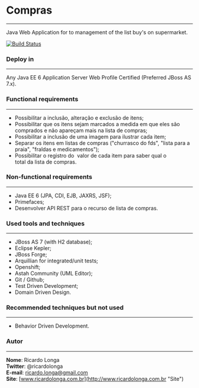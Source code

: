 # Compras  
---
Java Web Application for to management of the list buy's on supermarket.

[![Build Status](https://travis-ci.org/ricardolonga/google-maps-directions.png?branch=master)](https://travis-ci.org/ricardolonga/google-maps-directions)

### Deploy in 
---
Any Java EE 6 Application Server Web Profile Certified (Preferred JBoss AS 7.x).

### Functional requirements
---
* Possibilitar a inclusão, alteração e exclusão de itens;  
* Possibilitar que os itens sejam marcados a medida em que eles são comprados e não apareçam mais na lista de compras;  
* Possibilitar a inclusão de uma imagem para ilustrar cada item;   
* Separar os itens em listas de compras ("churrasco do fds", "lista para a praia", "fraldas e medicamentos");  
* Possibilitar o registro do  valor de cada item para saber qual o total da lista de compras.  


### Non-functional requirements
---
* Java EE 6 (JPA, CDI, EJB, JAX­RS, JSF);
* Primefaces;
* Desenvolver API REST para o recurso de lista de compras.

### Used tools and techniques
---
* JBoss AS 7 (with H2 database);
* Eclipse Kepler;
* JBoss Forge;
* Arquillian for integrated/unit tests;
* Openshift;
* Astah Community (UML Editor);
* Git / Github;
* Test Driven Development;
* Domain Driven Design.

### Recommended techniques but not used
---
* Behavior Driven Development.

### Autor
---

**Nome**: Ricardo Longa  
**Twitter**: @ricardolonga  
**E-mail**: [ricardo.longa@gmail.com](mailto://ricardo.longa@gmail.com)  
**Site**: [www.ricardolonga.com.br](http://www.ricardolonga.com.br "Site")  
